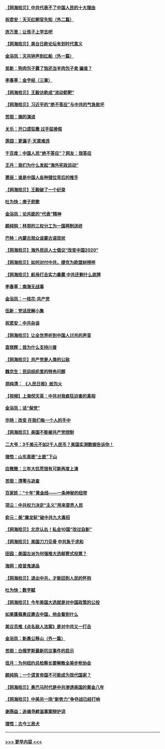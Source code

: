 #### [【网海拾贝】中共代表不了中国人民的十大理由](../pages/nsc993/n12388155.md?t=09082102) 
#### [祝君安：天灭红朝官先知（外二篇）](../pages/nsc993/n12387957.md?t=09082102) 
#### [连万里：让孩子上学去吧](../pages/nsc993/n12385309.md?t=09082102) 
#### [【网海拾贝】美台日欧论坛有划时代意义](../pages/nsc993/n12385232.md?t=09082102) 
#### [金浴凤：灭共钟声到红船（外一篇）](../pages/nsc993/n12385154.md?t=09082102) 
#### [吴新：狗肉包子露了馅还当羊肉包子卖 骗谁？](../pages/nsc993/n12385133.md?t=09082102) 
#### [李春草：金字经（三章）](../pages/nsc993/n12383691.md?t=09082102) 
#### [【网海拾贝】王毅访欧成“流动箭靶”](../pages/nsc993/n12383338.md?t=09082102) 
#### [【网海拾贝】习近平的“绝不答应”与中共的气急败坏](../pages/nsc993/n12382819.md?t=09082102) 
#### [苦胆：摘的演进](../pages/nsc993/n12382619.md?t=09082102) 
#### [关乐：开口谎狂撒 过手猛掺假](../pages/nsc993/n12382604.md?t=09082102) 
#### [莲园：更漏子‧天意难违](../pages/nsc993/n12382598.md?t=09082102) 
#### [千百度：中国人民“绝不答应”？网友：我答应](../pages/nsc993/n12382024.md?t=09082102) 
#### [王丹：我们为什么发起“海外宪政运动”](../pages/nsc993/n12380286.md?t=09082102) 
#### [萧辰：谁是中国人各种错位背后的推手](../pages/nsc993/n12379800.md?t=09082102) 
#### [【网海拾贝】王毅破了一个纪录](../pages/nsc993/n12379251.md?t=09082102) 
#### [吐为快：庚子悲歌](../pages/nsc993/n12378821.md?t=09082102) 
#### [金浴凤：论共匪的“代表”精神](../pages/nsc993/n12377546.md?t=09082102) 
#### [颜纯钩：林郑的三权分工为一国两制送终](../pages/nsc993/n12377306.md?t=09082102) 
#### [巴特：内蒙古观众谈蒙古语现状](../pages/nsc993/n12376923.md?t=09082102) 
#### [【网海拾贝】海外民运人士倡议“改变中国2020”](../pages/nsc993/n12376682.md?t=09082102) 
#### [【网海拾贝】如何对付中共，捷克为欧盟树榜样](../pages/nsc993/n12374209.md?t=09082102) 
#### [【网海拾贝】航母打击实力暴露 中共还剩什么底牌](../pages/nsc993/n12371825.md?t=09082102) 
#### [李春草：南海无战事](../pages/nsc993/n12371159.md?t=09082102) 
#### [金浴凤：一枝花·共产党](../pages/nsc993/n12368757.md?t=09082102) 
#### [伍新：党话民解小集](../pages/nsc993/n12366907.md?t=09082102) 
#### [祝君安：中共杂谈](../pages/nsc993/n12366076.md?t=09082102) 
#### [【网海拾贝】让全世界听到中国人讨共的声音](../pages/nsc993/n12365569.md?t=09082102) 
#### [袁晓辉：我为什么支持川普](../pages/nsc993/n12362670.md?t=09082102) 
#### [【网海拾贝】共产党是人类的公敌](../pages/nsc993/n12363182.md?t=09082102) 
#### [魏京生：民运组织里的特务问题](../pages/nsc993/n12363010.md?t=09082102) 
#### [郑纯清： 《人民日报》纸包火](../pages/nsc993/n12362706.md?t=09082102) 
#### [【视频】上海倪天英：中共对我疯狂迫害的真相](../pages/nsc993/n12356341.md?t=09082102) 
#### [金浴凤：话“保党”](../pages/nsc993/n12361867.md?t=09082102) 
#### [华旸：改变 在我们每一个人的手中](../pages/nsc993/n12361774.md?t=09082102) 
#### [【网海拾贝】美国不能被共产党控制](../pages/nsc993/n12360271.md?t=09082102) 
#### [二大爷：3千美元不如2千人民币？美国实测数据告诉你！](../pages/nsc993/n12358563.md?t=09082102) 
#### [理悟：山东高密“土匪”下山](../pages/nsc993/n12358535.md?t=09082102) 
#### [应微微：三年大饥荒很有可能再度上演](../pages/nsc993/n12358523.md?t=09082102) 
#### [苦胆：清零与追查](../pages/nsc993/n12358501.md?t=09082102) 
#### [百家姓：“十年”黄金线——一条神秘的纽带](../pages/nsc993/n12358319.md?t=09082102) 
#### [项云：中共权力决定“主义”用来耍弄人民](../pages/nsc993/n12358172.md?t=09082102) 
#### [俞元：美“屠龙斩”破中共九大毒招](../pages/nsc993/n12357822.md?t=09082102) 
#### [【网海拾贝】北京认怂！私会10国“改过自新”](../pages/nsc993/n12357784.md?t=09082102) 
#### [【网海拾贝】美国刀刀见骨 中共急于求和](../pages/nsc993/n12355511.md?t=09082102) 
#### [田园：美国左派为何强推大选邮寄式投票？](../pages/nsc993/n12352963.md?t=09082102) 
#### [海网：疫苗鬼速品](../pages/nsc993/n12354438.md?t=09082102) 
#### [【网海拾贝】退出中共，才能回到人民的怀抱](../pages/nsc993/n12352634.md?t=09082102) 
#### [吐为快：数字赋](../pages/nsc993/n12352317.md?t=09082102) 
#### [【网海拾贝】今年美国大选就是对中国政策的公投](../pages/nsc993/n12350973.md?t=09082102) 
#### [如果蓬佩奥应邀去中国，他会看到什么](../pages/nsc993/n12350945.md?t=09082102) 
#### [美议员推《点名敌人法案》是对中共又一打击](../pages/nsc993/n12350765.md?t=09082102) 
#### [金浴凤：新愚公移山（外一篇）](../pages/nsc993/n12350253.md?t=09082102) 
#### [苦胆：白俄罗斯最新抗议事件的启示](../pages/nsc993/n12349989.md?t=09082102) 
#### [佳月：为何纽约总检察长要解散全美步枪协会](../pages/nsc993/n12349939.md?t=09082102) 
#### [颜纯钩：一个谎言帝国不可能成为现代国家？](../pages/nsc993/n12349898.md?t=09082102) 
#### [【网海拾贝】奥巴马时代是中共渗透美国的黄金八年](../pages/nsc993/n12349284.md?t=09082102) 
#### [【网海拾贝】中美另一场“新势力”争夺战已经打响](../pages/nsc993/n12346998.md?t=09082102) 
#### [谢燕益：追魂寻衅滋事案辩护词](../pages/nsc993/n12346892.md?t=09082102) 
#### [理悟：古今三恶犬](../pages/nsc993/n12345190.md?t=09082102) 

----
#### [ >>> 更早内容 <<< ](../indexes/nsc993-earlier.md)
